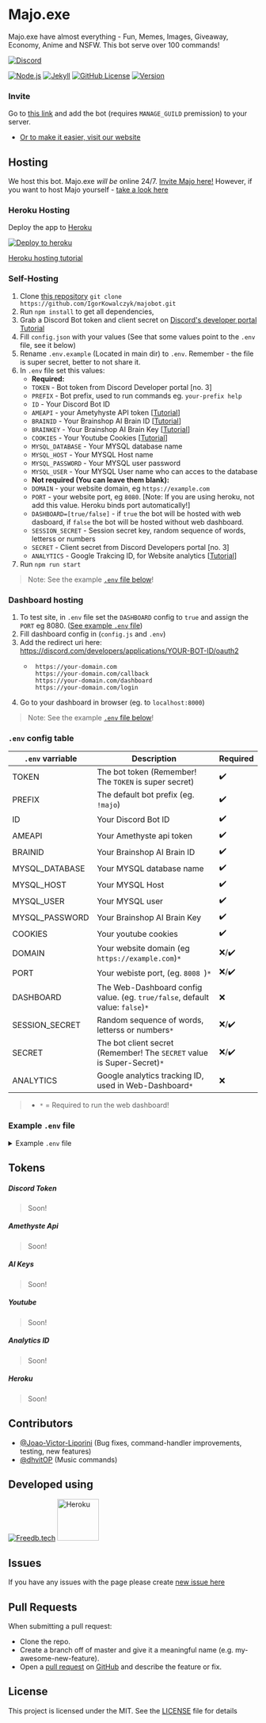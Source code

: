 # Majo.exe

Majo.exe have almost everything - Fun, Memes, Images, Giveaway, Economy, Anime and NSFW. This bot serve over 100 commands!

[![Discord](https://discord.com/api/guilds/666599184844980224/widget.png?style=banner2)](https://majoexe.herokuapp.com/server)

[![Node.js](https://img.shields.io/github/workflow/status/igorkowalczyk/majobot/Node.js/master?style=flat-square&logo=github&color=%2334D058)](https://majoexe.herokuapp.com/)
[![Jekyll](https://img.shields.io/github/workflow/status/igorkowalczyk/majobot/Jekyll/master?style=flat-square&logo=github&color=%2334D058)](https://majoexe.herokuapp.com/)
[![GitHub License](https://img.shields.io/github/license/igorkowalczyk/majobot?style=flat-square&logo=github&color=%2334D058)](https://majoexe.herokuapp.com/)
[![Version](https://img.shields.io/github/package-json/v/igorkowalczyk/majobot?style=flat-square&logo=github&color=%2334D058)](https://majoexe.herokuapp.com/server)

### Invite

Go to [this link](https://discord.com/oauth2/authorize/?permissions=4294967287&scope=bot&client_id=681536055572430918) and add the bot (requires `MANAGE_GUILD` premission) to your server.
 - [Or to make it easier, visit our website](https://majoexe.herokuapp.com/)
## Hosting

We host this bot. Majo.exe *will be* online 24/7. [Invite Majo here!](#invite)
However, if you want to host Majo yourself - [take a look here](#self-hosting)

### Heroku Hosting
Deploy the app to [Heroku](https://heroku.com)

[![Deploy to heroku](https://www.herokucdn.com/deploy/button.png)](https://heroku.com/deploy?template=https://github.com/igorkowalczyk/majobot/tree/master)

[Heroku hosting tutorial](#heroku)

### Self-Hosting

1. Clone [this repository](https://github.com/igorkowalczyk/majobot) `git clone https://github.com/IgorKowalczyk/majobot.git`
2. Run `npm install` to get all dependencies,
3. Grab a Discord Bot token and client secret on [Discord's developer portal](https://discord.com/developers/applications) [Tutorial](#discord-token)
4. Fill `config.json` with your values (See that some values point to the `.env` file, see it below)
5. Rename `.env.example` (Located in main dir) to `.env`. Remember - the file is super secret, better to not share it.
6. In `.env` file set this values:
    * **Required:**
    * `TOKEN` - Bot token from Discord Developer portal [no. 3]
    * `PREFIX` - Bot prefix, used to run commands eg. `your-prefix help`
    * `ID` - Your Discord Bot ID
    * `AMEAPI` - your Ametyhyste API token [[Tutorial](#amethyste-api)]
    * `BRAINID` - Your Brainshop AI Brain ID [[Tutorial](#ai-keys)]
    * `BRAINKEY` - Your Brainshop AI Brain Key [[Tutorial](#ai-keys)]
    * `COOKIES` - Your Youtube Cookies [[Tutorial](#youtube)]
    * `MYSQL_DATABASE` - Your MYSQL database name
    * `MYSQL_HOST` - Your MYSQL Host name
    * `MYSQL_PASSWORD` - Your MYSQL user password
    * `MYSQL_USER` - Your MYSQL User name who can acces to the database
    * **Not required (You can leave them blank):**
    * `DOMAIN` - your website domain, eg `https://example.com`
    * `PORT` - your website port, eg `8080`. [Note: If you are using heroku, not add this value. Heroku binds port automatically!]
    * `DASHBOARD=[true/false]` - if `true` the bot will be hosted with web dasboard, if `false` the bot will be hosted without web dashboard.
    * `SESSION_SECRET` - Session secret key, random sequence of words, letterss or numbers
    * `SECRET` - Client secret from Discord Developers portal [no. 3]
    * `ANALYTICS` - Google Trakcing ID, for Website analytics [[Tutorial](#analytics-id)]
7. Run `npm run start`
> Note: See the example [`.env` file below](#example-env-file)!

### Dashboard hosting

1. To test site, in `.env` file set the `DASHBOARD` config to `true` and assign the `PORT` eg 8080. ([See example `.env` file](#example-env-file))
2. Fill dashboard config in (`config.js` and `.env`)
3. Add the redirect uri here: https://discord.com/developers/applications/YOUR-BOT-ID/oauth2
    * ```
       https://your-domain.com
       https://your-domain.com/callback
       https://your-domain.com/dashboard
       https://your-domain.com/login
      ```
4. Go to your dashboard in browser (eg. to `localhost:8000`)
> Note: See the example [`.env` file below](#example-env-file)!

### `.env` config table
| `.env` varriable | Description | Required |
|---|---|---|
| TOKEN | The bot token (Remember! The `TOKEN` is super secret) | :heavy_check_mark: |
| PREFIX | The default bot prefix (eg. `!majo`) | :heavy_check_mark: |
| ID | Your Discord Bot ID | :heavy_check_mark: |
| AMEAPI | Your Amethyste api token | :heavy_check_mark: |
| BRAINID | Your Brainshop AI Brain ID | :heavy_check_mark: |
| MYSQL_DATABASE | Your MYSQL database name | :heavy_check_mark: |
| MYSQL_HOST | Your MYSQL Host | :heavy_check_mark: |
| MYSQL_USER | Your MYSQL user | :heavy_check_mark: |
| MYSQL_PASSWORD | Your Brainshop AI Brain Key | :heavy_check_mark: |
| COOKIES | Your youtube cookies | :heavy_check_mark: |
| DOMAIN | Your website domain (eg `https://example.com`)`*` | :x:/:heavy_check_mark: |
| PORT| Your webiste port, (eg. `8008 `)`*`| :x:/:heavy_check_mark: |
| DASHBOARD | The Web-Dashboard config value. (eg. `true/false`, default value: `false`)`*` | :x: |
| SESSION_SECRET | Random sequence of words, letterss or numbers`*` | :x:/:heavy_check_mark: |
| SECRET | The bot client secret (Remember! The `SECRET` value is Super-Secret)`*` | :x:/:heavy_check_mark: |
| ANALYTICS | Google analytics tracking ID, used in Web-Dashboard`*` | :x: |
> - `*` = Required to run the web dashboard!

### Example `.env` file
<details><summary>Example <code>.env</code> file</summary>
 
[`.env.example`](https://github.com/igorkowalczyk/majobot/blob/master/.env.example)

```
# Environment Config

# store your secrets and config variables in here
# only invited collaborators will be able to see your .env values

# reference these in your code with process.env.SECRET

# Required
TOKEN=YOUR_TOKEN_GOES_HERE
PREFIX=!majo
AMEAPI=YOUR_AMETHYSTE_API_TOKEN
MYSQL_DATABASE=YOUR_MYSQL_DATABASE_NAME
MYSQL_HOST=YOUR_MYSQL_HOST
MYSQL_PASSWORD=YOUR_MYSQL_USER_PASSWORD
MYSQL_USER=YOUR_MYSQL_DATABASE_USER

# Not required
DOMAIN=YOUR_WEBSITE_DOMAIN
PORT=YOUR_WEBSITE_PORT
BRAINID=YOUR_BRAINSHOP_AI_BRAIN_ID
BRAINKEY=YOUR_BRAINSHOP_AI_BRAIN_KEY
COOKIES=YOUR_YOUTUBE_COOKIES
DASHBOARD=[true/false]
SESSION_SECRET=YOUR_SESSION_SECRET_(RANDOM_WORDS)
SECRET=YOUR_BOT_CLIENT_SECRET
ANALYTICS=YOUR_GOOGLE_TRACKING_ID
# !majo is the default prefix, you can change it later.

# Note: .env is a shell file so there can't be spaces around =

```
</details>

## Tokens

##### Discord Token
> Soon!

##### Amethyste Api
> Soon!

##### AI Keys
> Soon!

##### Youtube
> Soon!

##### Analytics ID
> Soon!

##### Heroku
> Soon!

## Contributors
- [@Joao-Victor-Liporini](https://github.com/Joao-Victor-Liporini) (Bug fixes, command-handler improvements, testing, new features)
- [@dhvitOP](https://github.com/dhvitOP) (Music commands)

## Developed using
[![Freedb.tech](https://raw.githubusercontent.com/IgorKowalczyk/majobot/master/lib/img/free-db.png)](https://freedb.tech)
<a href="https://heroku.com"><img src="https://raw.githubusercontent.com/IgorKowalczyk/majobot/master/lib/img/heroku.png" height="84" alt="Heroku"/></a>

## Issues
If you have any issues with the page please create [new issue here](https://github.com/igorkowalczyk/majobot/issues)

## Pull Requests
When submitting a pull request:
- Clone the repo.
- Create a branch off of master and give it a meaningful name (e.g. my-awesome-new-feature).
- Open a [pull request](https://github.com/igorkowalczyk/majobot/pulls) on [GitHub](https://github.com) and describe the feature or fix.

## License
This project is licensed under the MIT. See the [LICENSE](https://github.com/igorkowalczyk/majobot/blob/master/license.md) file for details
